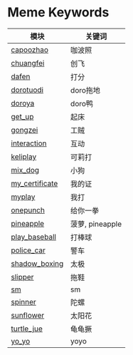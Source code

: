 # Meme Keywords

| 模块 | 关键词 |
|------|--------|
| [capoozhao](../memes/capoozhao) | 咖波照 |
| [chuangfei](../memes/chuangfei) | 创飞 |
| [dafen](../memes/dafen) | 打分 |
| [dorotuodi](../memes/dorotuodi) | doro拖地 |
| [doroya](../memes/doroya) | doro鸭 |
| [get_up](../memes/get_up) | 起床 |
| [gongzei](../memes/gongzei) | 工贼 |
| [interaction](../memes/interaction) | 互动 |
| [keliplay](../memes/keliplay) | 可莉打 |
| [mix_dog](../memes/mix_dog) | 小狗 |
| [my_certificate](../memes/my_certificate) | 我的证 |
| [myplay](../memes/myplay) | 我打 |
| [onepunch](../memes/onepunch) | 给你一拳 |
| [pineapple](../memes/pineapple) | 菠萝, pineapple |
| [play_baseball](../memes/play_baseball) | 打棒球 |
| [police_car](../memes/police_car) | 警车 |
| [shadow_boxing](../memes/shadow_boxing) | 太极 |
| [slipper](../memes/slipper) | 拖鞋 |
| [sm](../memes/sm) | sm |
| [spinner](../memes/spinner) | 陀螺 |
| [sunflower](../memes/sunflower) | 太阳花 |
| [turtle_jue](../memes/turtle_jue) | 龟龟撅 |
| [yo_yo](../memes/yo_yo) | yoyo |
